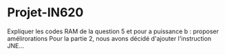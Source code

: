 # Projet-IN620

Expliquer les codes RAM de la question 5 et pour a puissance b : proposer amélirorations
Pour la partie 2, nous avons décidé d'ajouter l'instruction JNE...
